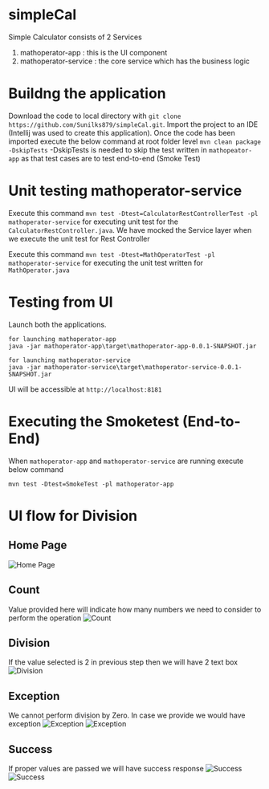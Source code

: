 # simpleCal
Simple Calculator consists of 2 Services
1.  mathoperator-app : this is the UI component
2.  mathoperator-service : the core service which has the business logic

# Buildng the application
Download the code to local directory with ``git clone https://github.com/Sunilks879/simpleCal.git``. Import the project to an IDE (Intellij was used to create this application). 
Once the code has been imported execute the below command at root folder level
``mvn clean package -DskipTests``
-DskipTests is needed to skip the test written in ``mathopeator-app``
as that test cases are to test end-to-end (Smoke Test)

# Unit testing mathoperator-service
Execute this command ``mvn test -Dtest=CalculatorRestControllerTest -pl mathoperator-service`` for executing unit test for the 
``CalculatorRestController.java``. We have mocked the Service layer when we execute the unit test for Rest Controller

Execute this command ``mvn test -Dtest=MathOperatorTest -pl mathoperator-service`` for executing the unit test written for ``MathOperator.java``

# Testing from UI
Launch both the applications. 
```text
for launching mathoperator-app
java -jar mathoperator-app\target\mathoperator-app-0.0.1-SNAPSHOT.jar
```
```text
for launching mathoperator-service
java -jar mathoperator-service\target\mathoperator-service-0.0.1-SNAPSHOT.jar
```

UI will be accessible at  ``http://localhost:8181``

# Executing the Smoketest (End-to-End)
When ``mathoperator-app`` and ``mathoperator-service`` are running execute below command
```text
mvn test -Dtest=SmokeTest -pl mathoperator-app
```

# UI flow for Division
## Home Page
![Home Page](/images/homepage.PNG)
## Count
Value provided here will indicate how many numbers we need to consider to perform the operation
![Count](images/page-2.PNG)
## Division
If the value selected is 2 in previous step then we will have 2 text box
![Division](images/page-3.PNG)
## Exception
We cannot perform division by Zero. In case we provide we would have exception
![Exception](images/page-4.PNG)
![Exception](images/page-5.PNG)
## Success
If proper values are passed we will have success response
![Success](images/page-6.PNG)
![Success](images/page-7.PNG)



